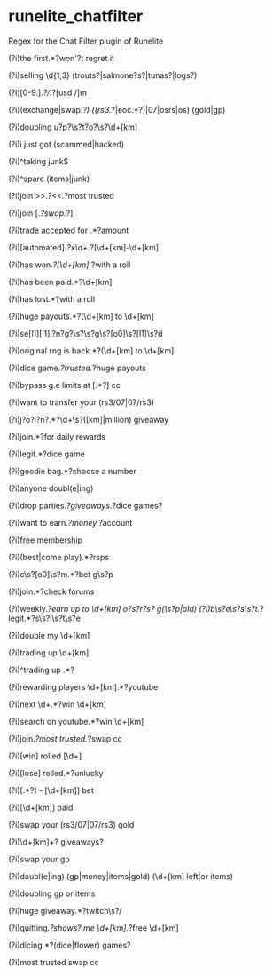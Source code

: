 # runelite_chatfilter
Regex for the Chat Filter plugin of Runelite

(?i)the first.*?won'?t regret it

(?i)selling \d{1,3} (trouts?|salmone?s?|tunas?|logs?)

(?i)[0-9\.].*?\/.*?[usd \/]m

(?i)(exchange|swap.*?) ((rs3.*?|eoc.*?)|07|osrs|os) (gold|gp)

(?i)doubling u?p?\s?t?o?\s?\d+[km]

(?i)i just got (scammed|hacked)

(?i)^taking junk$

(?i)^spare (items|junk)

(?i)join >>.*?<<.*?most trusted

(?i)join \[.*?swap.*?\]

(?i)trade accepted for .*?amount

(?i)\[automated\].*?x\d+.*?\[\d+[km]-\d+[km]

(?i)has won.*?\[\d+[km].*?with a roll

(?i)has been paid.*?\d+[km]

(?i)has lost.*?with a roll

(?i)huge payouts.*?\(\d+[km] to \d+[km]

(?i)se[l1][l1]i?n?g?\s?\s?g\s?[o0]\s?[l1]\s?d

(?i)original rng is back.*?\(\d+[km] to \d+[km]

(?i)dice game.*?trusted.*?huge payouts

(?i)bypass g\.e limits at \[.*?\] cc

(?i)want to transfer your (rs3\/07|07\/rs3)

(?i)j?o?i?n?.*?\d+\s?([km]|million) giveaway

(?i)join.*?for daily rewards

(?i)legit.*?dice game

(?i)goodie bag.*?choose a number

(?i)anyone doubl(e|ing)

(?i)drop parties.*?giveaways.*?dice games?

(?i)want to earn.*?money.*?account

(?i)free membership

(?i)(best|come play).*?rsps

(?i)c\s?[o0]\s?m.*?bet g\s?p

(?i)join.*?check forums

(?i)weekly.*?earn up to \d+[km] o?s?r?s? g(\s?p|old)
(?i)b\s?e\s?s\s?t.*?legit.*?s\s?i\s?t\s?e

(?i)double my \d+[km]

(?i)trading up \d+[km]

(?i)^trading up .*?

(?i)rewarding players \d+[km].*?youtube

(?i)next \d+.*?win \d+[km]

(?i)search on youtube.*?win \d+[km]

(?i)join.*?most trusted.*?swap cc

(?i)\[win\] rolled \[\d+\]

(?i)\[lose\] rolled.*?unlucky

(?i)\[.*?\] - \[\d+[km]\] bet

(?i)\[\d+[km]\] paid

(?i)swap your (rs3/07|07/rs3) gold

(?i)\d+[km]\+? giveaways?

(?i)swap your gp

(?i)doubl(e|ing) (gp|money|items|gold) (\d+[km] left|or items)

(?i)doubling gp or items

(?i)huge giveaway.*?twitch\s?\/

(?i)quitting.*?shows? me \d+[km].*?free \d+[km]

(?i)dicing.*?(dice|flower) games?

(?i)most trusted swap cc
